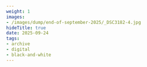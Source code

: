 ```yaml
---
weight: 1
images:
- /images/dump/end-of-september-2025/_DSC3182-4.jpg
hideTitle: true
date: 2025-09-24
tags:
- archive
- digital
- black-and-white
---
```


